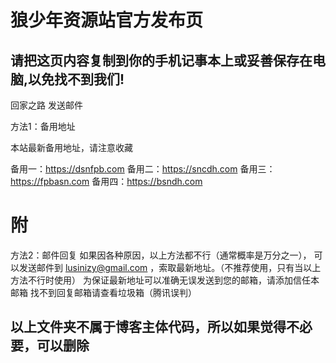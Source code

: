 狼少年资源站官方发布页
======================

请把这页内容复制到你的手机记事本上或妥善保存在电脑,以免找不到我们!
-------------------------

回家之路 发送邮件


方法1：备用地址

本站最新备用地址，请注意收藏

备用一：https://dsnfpb.com
备用二：https://sncdh.com
备用三：https://fpbasn.com
备用四：https://bsndh.com






附
==
方法2：邮件回复
如果因各种原因，以上方法都不行（通常概率是万分之一），
可以发送邮件到  lusinizy@gmail.com
，索取最新地址。（不推荐使用，只有当以上方法不行时使用）
为保证最新地址可以准确无误发送到您的邮箱，请添加信任本邮箱
找不到回复邮箱请查看垃圾箱（腾讯误判）

以上文件夹不属于博客主体代码，所以如果觉得不必要，可以删除
-----------------------------------------------------
